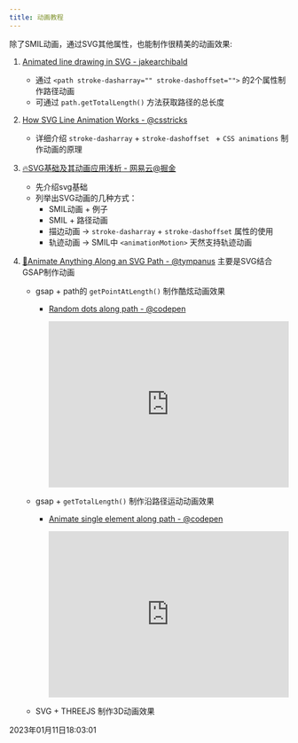 ```yaml
---
title: 动画教程
---
```


除了SMIL动画，通过SVG其他属性，也能制作很精美的动画效果:

1. [Animated line drawing in SVG - jakearchibald](https://jakearchibald.com/2013/animated-line-drawing-svg/)

   - 通过 `<path stroke-dasharray="" stroke-dashoffset="">` 的2个属性制作路径动画
   - 可通过 `path.getTotalLength()` 方法获取路径的总长度

2. [How SVG Line Animation Works - @csstricks](https://css-tricks.com/svg-line-animation-works/) 

   - 详细介绍 `stroke-dasharray` + `stroke-dashoffset ` + `CSS animations` 制作动画的原理

3. [🔥SVG基础及其动画应用浅析 - 网易云@掘金](https://juejin.cn/post/6976876179496124430)

   - 先介绍svg基础
   - 列举出SVG动画的几种方式：
     - SMIL动画 + 例子
     - SMIL + 路径动画
     - 描边动画 -> `stroke-dasharray` + `stroke-dashoffset` 属性的使用
     - 轨迹动画 -> SMIL中 `<animationMotion>` 天然支持轨迹动画

4. [🚀Animate Anything Along an SVG Path - @tympanus](https://tympanus.net/codrops/2022/01/19/animate-anything-along-an-svg-path/) 主要是SVG结合GSAP制作动画

   - gsap + path的 `getPointAtLength()` 制作酷炫动画效果

     - [Random dots along path - @codepen](https://codepen.io/Mamboleoo/pen/ZEXMjmm)

       <iframe height="300" style="width: 100%;" scrolling="no" title="Random dots along path - CodePen Challenge" src="https://codepen.io/Mamboleoo/embed/preview/ZEXMjmm?default-tab=result&editable=true&theme-id=dark" frameborder="no" loading="lazy" allowtransparency="true" allowfullscreen="true">
         See the Pen <a href="https://codepen.io/Mamboleoo/pen/ZEXMjmm">
         Random dots along path - CodePen Challenge</a> by Louis Hoebregts (<a href="https://codepen.io/Mamboleoo">@Mamboleoo</a>)
         on <a href="https://codepen.io">CodePen</a>.
       </iframe>

   - gsap + `getTotalLength()` 制作沿路径运动动画效果

     - [Animate single element along path - @codepen](https://codepen.io/Mamboleoo/pen/JjrxJXJ)

       <iframe height="300" style="width: 100%;" scrolling="no" title="Animate single element along path" src="https://codepen.io/Mamboleoo/embed/JjrxJXJ?default-tab=html%2Cresult" frameborder="no" loading="lazy" allowtransparency="true" allowfullscreen="true">
         See the Pen <a href="https://codepen.io/Mamboleoo/pen/JjrxJXJ">
         Animate single element along path</a> by Louis Hoebregts (<a href="https://codepen.io/Mamboleoo">@Mamboleoo</a>)
         on <a href="https://codepen.io">CodePen</a>.
       </iframe>

   - SVG + THREEJS 制作3D动画效果

     
2023年01月11日18:03:01
